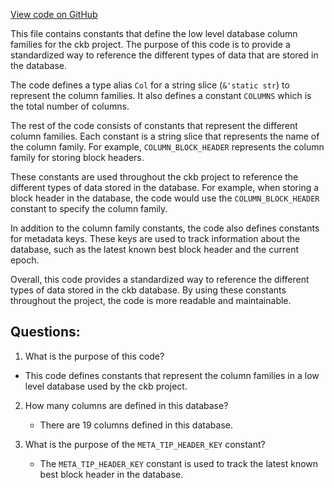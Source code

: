[View code on GitHub](https://github.com/nervosnetwork/ckb/db-schema/src/lib.rs)

This file contains constants that define the low level database column families for the ckb project. The purpose of this code is to provide a standardized way to reference the different types of data that are stored in the database. 

The code defines a type alias `Col` for a string slice (`&'static str`) to represent the column families. It also defines a constant `COLUMNS` which is the total number of columns. 

The rest of the code consists of constants that represent the different column families. Each constant is a string slice that represents the name of the column family. For example, `COLUMN_BLOCK_HEADER` represents the column family for storing block headers. 

These constants are used throughout the ckb project to reference the different types of data stored in the database. For example, when storing a block header in the database, the code would use the `COLUMN_BLOCK_HEADER` constant to specify the column family. 

In addition to the column family constants, the code also defines constants for metadata keys. These keys are used to track information about the database, such as the latest known best block header and the current epoch. 

Overall, this code provides a standardized way to reference the different types of data stored in the ckb database. By using these constants throughout the project, the code is more readable and maintainable.
## Questions: 
 1. What is the purpose of this code?
   - This code defines constants that represent the column families in a low level database used by the ckb project.

2. How many columns are defined in this database?
   - There are 19 columns defined in this database.

3. What is the purpose of the `META_TIP_HEADER_KEY` constant?
   - The `META_TIP_HEADER_KEY` constant is used to track the latest known best block header in the database.